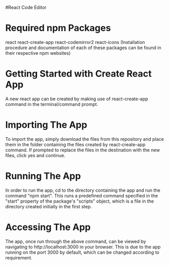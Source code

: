 #React Code Editor

# Required npm Packages

react
react-create-app
react-codemirror2
react-icons
(Installation procedure and documentation of each of these packages can be found in their respective npm websites)

# Getting Started with Create React App

A new react app can be created by making use of react-create-app command in the terminal/command prompt.

# Importing The App

To import the app, simply download the files from this repository and place them in the folder containing the files created by react-create-app command.
If prompted to replace the files in the destination with the new files, click yes and continue.

# Running The App

In order to run the app, cd to the directory containing the app and run the command "npm start". This runs a predefined command specified in the "start" property of the package's "scripts" object, which is a file in the directory created initially in the first step.

# Accessing The App

The app, once run through the above command, can be viewed by navigating to http://localhost:3000 in your browser. This is due to the app running on the port 3000 by default, which can be changed according to requirement.
